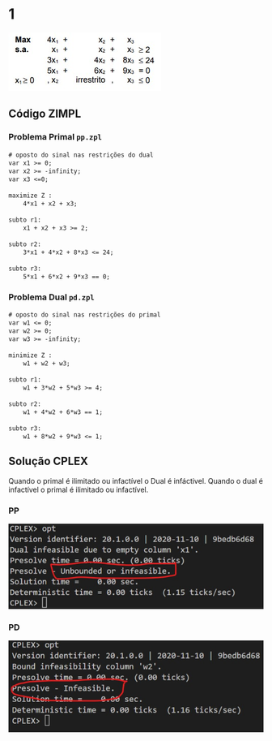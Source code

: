 # 1

![image](resources/ex.jpg)

## Código ZIMPL

### Problema Primal `pp.zpl`

    # oposto do sinal nas restrições do dual
    var x1 >= 0; 
    var x2 >= -infinity;
    var x3 <=0;

    maximize Z : 
        4*x1 + x2 + x3;
    
    subto r1: 
        x1 + x2 + x3 >= 2;

    subto r2:
        3*x1 + 4*x2 + 8*x3 <= 24;

    subto r3:
        5*x1 + 6*x2 + 9*x3 == 0;

### Problema Dual `pd.zpl`

    # oposto do sinal nas restrições do primal
    var w1 <= 0;
    var w2 >= 0;
    var w3 >= -infinity;

    minimize Z :
        w1 + w2 + w3;

    subto r1:
        w1 + 3*w2 + 5*w3 >= 4;

    subto r2:
        w1 + 4*w2 + 6*w3 == 1;

    subto r3:
        w1 + 8*w2 + 9*w3 <= 1;

## Solução CPLEX

Quando o primal é ilimitado ou infactível o Dual é infáctivel.
Quando o dual é infactível o primal é ilimitado ou infactível.

### PP

![image](resources/sol-pp.jpg)

### PD

![image](resources/sol-pd.jpg)

